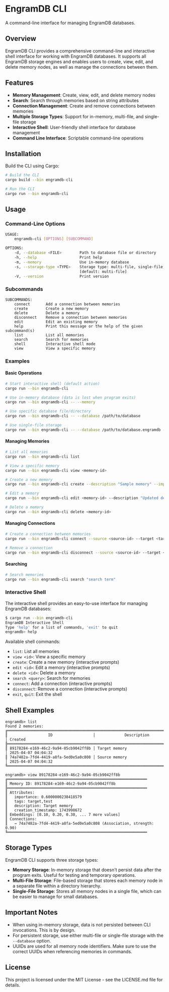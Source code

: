 # EngramDB CLI

A command-line interface for managing EngramDB databases.

## Overview

EngramDB CLI provides a comprehensive command-line and interactive shell interface for working with EngramDB databases. It supports all EngramDB storage engines and enables users to create, view, edit, and delete memory nodes, as well as manage the connections between them.

## Features

- **Memory Management**: Create, view, edit, and delete memory nodes
- **Search**: Search through memories based on string attributes
- **Connection Management**: Create and remove connections between memories
- **Multiple Storage Types**: Support for in-memory, multi-file, and single-file storage
- **Interactive Shell**: User-friendly shell interface for database management
- **Command Line Interface**: Scriptable command-line operations

## Installation

Build the CLI using Cargo:

```bash
# Build the CLI
cargo build --bin engramdb-cli

# Run the CLI
cargo run --bin engramdb-cli
```

## Usage

### Command-Line Options

```bash
USAGE:
    engramdb-cli [OPTIONS] [SUBCOMMAND]

OPTIONS:
    -d, --database <FILE>        Path to database file or directory
    -h, --help                   Print help
    -m, --memory                 Use in-memory database
    -s, --storage-type <TYPE>    Storage type: multi-file, single-file, or memory
                                 [default: multi-file]
    -V, --version                Print version
```

### Subcommands

```
SUBCOMMANDS:
    connect       Add a connection between memories
    create        Create a new memory
    delete        Delete a memory
    disconnect    Remove a connection between memories
    edit          Edit an existing memory
    help          Print this message or the help of the given subcommand(s)
    list          List all memories
    search        Search for memories
    shell         Interactive shell mode
    view          View a specific memory
```

### Examples

#### Basic Operations

```bash
# Start interactive shell (default action)
cargo run --bin engramdb-cli

# Use in-memory database (data is lost when program exits)
cargo run --bin engramdb-cli -- --memory

# Use specific database file/directory
cargo run --bin engramdb-cli -- --database /path/to/database

# Use single-file storage
cargo run --bin engramdb-cli -- --database /path/to/database.engramdb --storage-type single-file
```

#### Managing Memories

```bash
# List all memories
cargo run --bin engramdb-cli list

# View a specific memory
cargo run --bin engramdb-cli view <memory-id>

# Create a new memory
cargo run --bin engramdb-cli create --description "Sample memory" --importance 0.8 --tags "sample,test"

# Edit a memory
cargo run --bin engramdb-cli edit <memory-id> --description "Updated description"

# Delete a memory
cargo run --bin engramdb-cli delete <memory-id>
```

#### Managing Connections

```bash
# Create a connection between memories
cargo run --bin engramdb-cli connect --source <source-id> --target <target-id> --relationship "Association" --strength 0.9

# Remove a connection
cargo run --bin engramdb-cli disconnect --source <source-id> --target <target-id>
```

#### Searching

```bash
# Search memories
cargo run --bin engramdb-cli search "search term"
```

### Interactive Shell

The interactive shell provides an easy-to-use interface for managing EngramDB databases:

```bash
$ cargo run --bin engramdb-cli
EngramDB Interactive Shell
Type 'help' for a list of commands, 'exit' to quit
engramdb> help
```

Available shell commands:

- `list`: List all memories
- `view <id>`: View a specific memory
- `create`: Create a new memory (interactive prompts)
- `edit <id>`: Edit a memory (interactive prompts)
- `delete <id>`: Delete a memory
- `search <query>`: Search for memories
- `connect`: Add a connection (interactive prompts)
- `disconnect`: Remove a connection (interactive prompts)
- `exit`, `quit`: Exit the shell

## Shell Examples

```
engramdb> list
Found 2 memories:
╔══════════════════════════════════════════════════════════════════════════════════════════
║                  ID                  │             Description              │ Created
╠══════════════════════════════════════════════════════════════════════════════════════════
║ 89178284-e169-46c2-9a94-05cb9042ff8b │ Target memory                        │ 2025-04-07 04:04:32
║ 74a7482a-7fd4-4419-a8fa-5ed0e5a0c808 │ Source memory                        │ 2025-04-07 04:04:32
╚══════════════════════════════════════════════════════════════════════════════════════════

engramdb> view 89178284-e169-46c2-9a94-05cb9042ff8b
╔══════════════════════════════════════════════════════════════
║ Memory ID: 89178284-e169-46c2-9a94-05cb9042ff8b
╠══════════════════════════════════════════════════════════════
║ Attributes:
║   importance: 0.6000000238418579
║   tags: target,test
║   description: Target memory
║   creation_timestamp: 1743998672
║ Embeddings: [0.10, 0.20, 0.30, ... 7 more values]
║ Connections:
║   → 74a7482a-7fd4-4419-a8fa-5ed0e5a0c808 (Association, strength: 0.90)
╚══════════════════════════════════════════════════════════════
```

## Storage Types

EngramDB CLI supports three storage types:

- **Memory Storage**: In-memory storage that doesn't persist data after the program exits. Useful for testing and temporary operations.
- **Multi-File Storage**: File-based storage that stores each memory node in a separate file within a directory hierarchy.
- **Single-File Storage**: Stores all memory nodes in a single file, which can be easier to manage for small databases.

## Important Notes

- When using in-memory storage, data is not persisted between CLI invocations. This is by design.
- For persistent storage, use either multi-file or single-file storage with the `--database` option.
- UUIDs are used for all memory node identifiers. Make sure to use the correct UUIDs when referencing memories in commands.

## License

This project is licensed under the MIT License - see the LICENSE.md file for details.